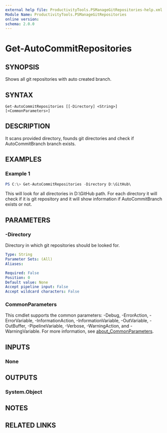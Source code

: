 ```yaml
---
external help file: ProductivityTools.PSManageGitRepositories-help.xml
Module Name: ProductivityTools.PSManageGitRepositories
online version:
schema: 2.0.0
---
```


# Get-AutoCommitRepositories

## SYNOPSIS
Shows all git repositories with auto created branch.

## SYNTAX

```
Get-AutoCommitRepositories [[-Directory] <String>] [<CommonParameters>]
```

## DESCRIPTION
It scans provided directory, founds git directories and check if AutoCommitBranch branch exists. 

## EXAMPLES

### Example 1
```powershell
PS C:\> Get-AutoCommitRepositories -Directory D:\GitHub\
```

This will look for all directories in D:\GitHub path. For each directory it will check if it is git repository and it will show information if AutoCommitBranch exists or not.

## PARAMETERS

### -Directory
Directory in which git repositories should be looked for.

```yaml
Type: String
Parameter Sets: (All)
Aliases:

Required: False
Position: 0
Default value: None
Accept pipeline input: False
Accept wildcard characters: False
```

### CommonParameters
This cmdlet supports the common parameters: -Debug, -ErrorAction, -ErrorVariable, -InformationAction, -InformationVariable, -OutVariable, -OutBuffer, -PipelineVariable, -Verbose, -WarningAction, and -WarningVariable. For more information, see [about_CommonParameters](http://go.microsoft.com/fwlink/?LinkID=113216).

## INPUTS

### None

## OUTPUTS

### System.Object
## NOTES

## RELATED LINKS
